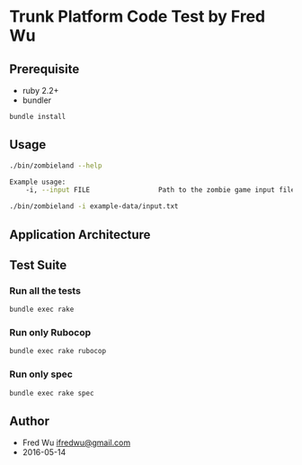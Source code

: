 # Trunk Platform Code Test by Fred Wu

## Prerequisite

- ruby 2.2+
- bundler

```bash
bundle install
```

## Usage

```bash
./bin/zombieland --help

Example usage:
    -i, --input FILE                 Path to the zombie game input file
```

```bash
./bin/zombieland -i example-data/input.txt
```

## Application Architecture

## Test Suite

### Run all the tests

```bash
bundle exec rake
```

### Run only Rubocop

```bash
bundle exec rake rubocop
```

### Run only spec

```bash
bundle exec rake spec
```

## Author

- Fred Wu <ifredwu@gmail.com>
- 2016-05-14
